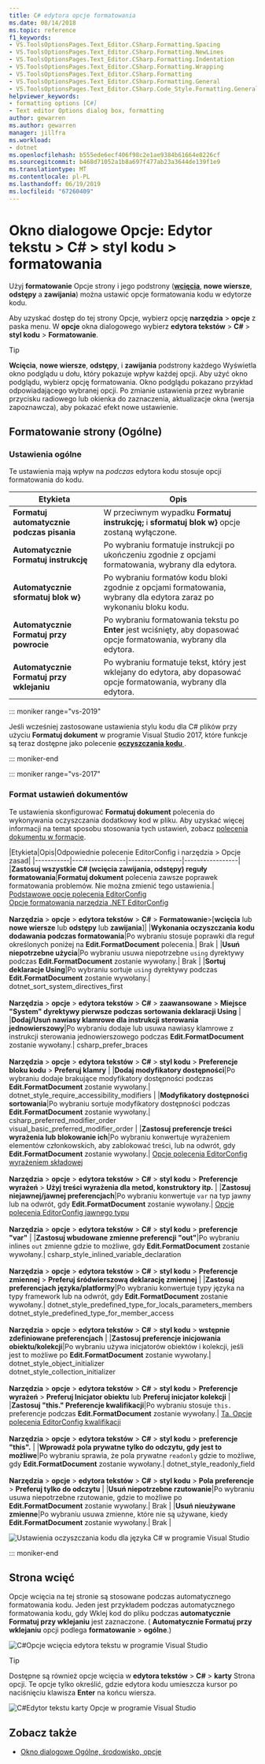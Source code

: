 ```yaml
---
title: C# edytora opcje formatowania
ms.date: 08/14/2018
ms.topic: reference
f1_keywords:
- VS.ToolsOptionsPages.Text_Editor.CSharp.Formatting.Spacing
- VS.ToolsOptionsPages.Text_Editor.CSharp.Formatting.NewLines
- VS.ToolsOptionsPages.Text_Editor.CSharp.Formatting.Indentation
- VS.ToolsOptionsPages.Text_Editor.CSharp.Formatting.Wrapping
- VS.ToolsOptionsPages.Text_Editor.CSharp.Formatting
- VS.ToolsOptionsPages.Text_Editor.CSharp.Formatting.General
- VS.ToolsOptionsPages.Text_Editor.CSharp.Code_Style.Formatting.General
helpviewer_keywords:
- formatting options [C#]
- Text editor Options dialog box, formatting
author: gewarren
ms.author: gewarren
manager: jillfra
ms.workload:
- dotnet
ms.openlocfilehash: b555ede6ecf406f98c2e1ae9384b61664e8226cf
ms.sourcegitcommit: b468d71052a1b8a697f477ab23a3644de139f1e9
ms.translationtype: MT
ms.contentlocale: pl-PL
ms.lasthandoff: 06/19/2019
ms.locfileid: "67260409"
---
```

# <a name="options-dialog-box-text-editor--c--code-style--formatting"></a>Okno dialogowe Opcje: Edytor tekstu \> C# \> styl kodu \> formatowania

Użyj **formatowanie** Opcje strony i jego podstrony ([**wcięcia**](#indentation-page), **nowe wiersze**, **odstępy** a **zawijania**) można ustawić opcje formatowania kodu w edytorze kodu.

Aby uzyskać dostęp do tej strony Opcje, wybierz opcję **narzędzia** > **opcje** z paska menu. W **opcje** okna dialogowego wybierz **edytora tekstów** > **C#**  > **styl kodu**  >  **Formatowanie**.

> [!TIP]
> **Wcięcia**, **nowe wiersze**, **odstępy**, i **zawijania** podstrony każdego Wyświetla okno podglądu u dołu, który pokazuje wpływ każdej opcji. Aby użyć okno podglądu, wybierz opcję formatowania. Okno podglądu pokazano przykład odpowiadającego wybranej opcji. Po zmianie ustawienia przez wybranie przycisku radiowego lub okienka do zaznaczenia, aktualizacje okna (wersja zapoznawcza), aby pokazać efekt nowe ustawienie.

## <a name="formatting-general-page"></a>Formatowanie strony (Ogólne)

### <a name="general-settings"></a>Ustawienia ogólne

Te ustawienia mają wpływ na *podczas* edytora kodu stosuje opcji formatowania do kodu.

|Etykieta|Opis|
|-----------|-----------------|
|**Formatuj automatycznie podczas pisania**|W przeciwnym wypadku **Formatuj instrukcję;** i **sformatuj blok w}** opcje zostaną wyłączone.|
|**Automatycznie Formatuj instrukcję**|Po wybraniu formatuje instrukcji po ukończeniu zgodnie z opcjami formatowania, wybrany dla edytora.|
|**Automatycznie sformatuj blok w}**|Po wybraniu formatów kodu bloki zgodnie z opcjami formatowania, wybrany dla edytora zaraz po wykonaniu bloku kodu.|
|**Automatycznie Formatuj przy powrocie**|Po wybraniu formatowania tekstu po **Enter** jest wciśnięty, aby dopasować opcje formatowania, wybrany dla edytora.|
|**Automatycznie Formatuj przy wklejaniu**|Po wybraniu formatuje tekst, który jest wklejany do edytora, aby dopasować opcje formatowania, wybrany dla edytora.|

::: moniker range="vs-2019"

Jeśli wcześniej zastosowane ustawienia stylu kodu dla C# plików przy użyciu **Formatuj dokument** w programie Visual Studio 2017, które funkcje są teraz dostępne jako polecenie [ **oczyszczania kodu** ](../code-styles-and-code-cleanup.md#apply-code-styles).

::: moniker-end

::: moniker range="vs-2017"

### <a name="format-document-settings"></a>Format ustawień dokumentów

Te ustawienia skonfigurować **Formatuj dokument** polecenia do wykonywania oczyszczania dodatkowy kod w pliku. Aby uzyskać więcej informacji na temat sposobu stosowania tych ustawień, zobacz [polecenia dokumentu w formacie](../code-styles-and-code-cleanup.md#apply-code-styles).

|Etykieta|Opis|Odpowiednie polecenie EditorConfig i narzędzia > Opcje zasad|
|-----------|-----------------|-----------------|-----------------|
|**Zastosuj wszystkie C# (wcięcia zawijania, odstępy) reguły formatowania**|**Formatuj dokument** polecenia zawsze poprawek formatowania problemów. Nie można zmienić tego ustawienia.| [Podstawowe opcje polecenia EditorConfig](../../ide/create-portable-custom-editor-options.md)<br/>[Opcje formatowania narzędzia .NET EditorConfig](../../ide/editorconfig-formatting-conventions.md)<br/><br/>**Narzędzia** > **opcje** > **edytora tekstów** > **C#**  > **Formatowanie**>[**wcięcia** lub **nowe wiersze** lub **odstępy** lub **zawijania**]|
|**Wykonania oczyszczania kodu dodawania podczas formatowania**|Po wybraniu stosuje poprawki dla reguł określonych poniżej na **Edit.FormatDocument** polecenia.| Brak |
|**Usuń niepotrzebne użycia**|Po wybraniu usuwa niepotrzebne `using` dyrektywy podczas **Edit.FormatDocument** zostanie wywołany.| Brak |
|**Sortuj deklaracje Using**|Po wybraniu sortuje `using` dyrektywy podczas **Edit.FormatDocument** zostanie wywołany.| dotnet_sort_system_directives_first<br/><br/>**Narzędzia** > **opcje** > **edytora tekstów** > **C#**  > **zaawansowane** > **Miejsce "System" dyrektywy pierwsze podczas sortowania deklaracji Using** |
|**Dodaj/Usuń nawiasy klamrowe dla instrukcji sterowania jednowierszowy**|Po wybraniu dodaje lub usuwa nawiasy klamrowe z instrukcji sterowania jednowierszowego podczas **Edit.FormatDocument** zostanie wywołany.| csharp_prefer_braces<br/><br/>**Narzędzia** > **opcje** > **edytora tekstów** > **C#**  > **styl kodu** > **Preferencje bloku kodu** > **Preferuj klamry** |
|**Dodaj modyfikatory dostępności**|Po wybraniu dodaje brakujące modyfikatory dostępności podczas **Edit.FormatDocument** zostanie wywołany.| dotnet_style_require_accessibility_modifiers |
|**Modyfikatory dostępności sortowania**|Po wybraniu sortuje modyfikatory dostępności podczas **Edit.FormatDocument** zostanie wywołany.| csharp_preferred_modifier_order<br/>visual_basic_preferred_modifier_order |
|**Zastosuj preferencje treści wyrażenia lub blokowanie ich**|Po wybraniu konwertuje wyrażeniem elementów członkowskich, aby zablokować treści, lub na odwrót, gdy **Edit.FormatDocument** zostanie wywołany.| [Opcje polecenia EditorConfig wyrażeniem składowej](../../ide/editorconfig-language-conventions.md#expression-bodied-members)<br/><br/>**Narzędzia** > **opcje** > **edytora tekstów** > **C#**  > **styl kodu** > **Preferencje wyrażeń** > **Użyj treści wyrażenia dla metod, konstruktory itp.** |
|**Zastosuj niejawnej/jawnej preferencjach**|Po wybraniu konwertuje `var` na typ jawny lub na odwrót, gdy **Edit.FormatDocument** zostanie wywołany.| [Opcje polecenia EditorConfig jawnego typu](../../ide/editorconfig-language-conventions.md#implicit-and-explicit-types)<br/><br/>**Narzędzia** > **opcje** > **edytora tekstów** > **C#**  > **styl kodu** > **preferencje "var"** |
|**Zastosuj wbudowane zmienne preferencji "out"**|Po wybraniu inlines `out` zmienne gdzie to możliwe, gdy **Edit.FormatDocument** zostanie wywołany.| csharp_style_inlined_variable_declaration<br/><br/>**Narzędzia** > **opcje** > **edytora tekstów** > **C#**  > **styl kodu** > **Preferencje zmiennej** > **Preferuj śródwierszową deklarację zmiennej** |
|**Zastosuj preferencjach języka/platformy**|Po wybraniu konwertuje typy języka na typy framework lub na odwrót, gdy **Edit.FormatDocument** zostanie wywołany.| dotnet_style_predefined_type_for_locals_parameters_members<br/>dotnet_style_predefined_type_for_member_access<br/><br/>**Narzędzia** > **opcje** > **edytora tekstów** > **C#**  > **styl kodu** > **wstępnie zdefiniowane preferencjach** |
|**Zastosuj preferencje inicjowania obiektu/kolekcji**|Po wybraniu używa inicjatorów obiektów i kolekcji, jeśli jest to możliwe po **Edit.FormatDocument** zostanie wywołany.| dotnet_style_object_initializer<br/>dotnet_style_collection_initializer<br/><br/>**Narzędzia** > **opcje** > **edytora tekstów** > **C#**  > **styl kodu** > **Preferencje wyrażeń** > **Preferuj Inicjator obiektu** lub **Preferuj inicjator kolekcji** |
|**Zastosuj "this." Preferencje kwalifikacji**|Po wybraniu stosuje `this.` preferencje podczas **Edit.FormatDocument** zostanie wywołany.| [Ta. Opcje polecenia EditorConfig kwalifikacji](../../ide/editorconfig-language-conventions.md#this-and-me)<br/><br/>**Narzędzia** > **opcje** > **edytora tekstów** > **C#**  > **styl kodu** > **preferencje "this".** |
|**Wprowadź pola prywatne tylko do odczytu, gdy jest to możliwe**|Po wybraniu sprawia, że pola prywatne `readonly` gdzie to możliwe, gdy **Edit.FormatDocument** zostanie wywołany.| dotnet_style_readonly_field<br/><br/>**Narzędzia** > **opcje** > **edytora tekstów** > **C#**  > **styl kodu** > **Pola preferencje** > **Preferuj tylko do odczytu** |
|**Usuń niepotrzebne rzutowanie**|Po wybraniu usuwa niepotrzebne rzutowanie, gdzie to możliwe po **Edit.FormatDocument** zostanie wywołany.| Brak |
|**Usuń nieużywane zmienne**|Po wybraniu usuwa zmienne, które nie są używane, kiedy **Edit.FormatDocument** zostanie wywołany.| Brak |

![Ustawienia oczyszczania kodu dla języka C# w programie Visual Studio](media/format-document-settings.png)

::: moniker-end

## <a name="indentation-page"></a>Strona wcięć

Opcje wcięcia na tej stronie są stosowane podczas automatycznego formatowania kodu. Jeden jest przykładem podczas automatycznego formatowania kodu, gdy Wklej kod do pliku podczas **automatycznie Formatuj przy wklejaniu** jest zaznaczone. ( **Automatycznie Formatuj przy wklejaniu** opcji podlega **formatowanie** > **ogólne**.)

![C#Opcje wcięcia edytora tekstu w programie Visual Studio](media/csharp-indentation-options.png)

> [!TIP]
> Dostępne są również opcje wcięcia w **edytora tekstów** > **C#**  > **karty** Strona opcji. Te opcje tylko określić, gdzie edytora kodu umieszcza kursor po naciśnięciu klawisza **Enter** na końcu wiersza.
>
> ![C#Edytor tekstu karty Opcje w programie Visual Studio](media/csharp-tabs-options.png)

## <a name="see-also"></a>Zobacz także

- [Okno dialogowe Ogólne, środowisko, opcje](../../ide/reference/general-environment-options-dialog-box.md)
